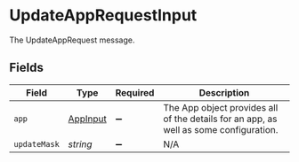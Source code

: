 # UpdateAppRequestInput

The UpdateAppRequest message.


## Fields

| Field                                                                                   | Type                                                                                    | Required                                                                                | Description                                                                             |
| --------------------------------------------------------------------------------------- | --------------------------------------------------------------------------------------- | --------------------------------------------------------------------------------------- | --------------------------------------------------------------------------------------- |
| `app`                                                                                   | [AppInput](../../models/shared/appinput.md)                                             | :heavy_minus_sign:                                                                      |  The App object provides all of the details for an app, as well as some configuration.<br/> |
| `updateMask`                                                                            | *string*                                                                                | :heavy_minus_sign:                                                                      | N/A                                                                                     |
